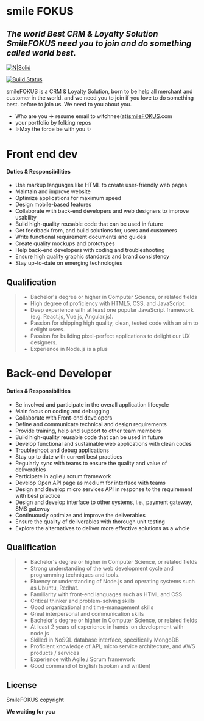 # smile FOKUS
## _The world Best CRM &amp; Loyalty Solution SmileFOKUS need you to join and do something called world best._

[![N|Solid](https://www.smilefokus.com/userfiles/images/Logo.png)](https://smilefokus.com/)

[![Build Status](https://travis-ci.org/joemccann/dillinger.svg?branch=master)](https://travis-ci.org/joemccann/dillinger)

smileFOKUS is a CRM & Loyalty Solution, born to be help all merchant and customer in the world.
and we need you to join if you love to do something best.
before to join us. We need to you about you.

- Who are you -> resume email to witchnee(at)[smileFOKUS].com
- your portfolio by folking repos
- ✨May the force be with you ✨

# Front end dev

#### Duties & Responsibilities

-	Use markup languages like HTML to create user-friendly web pages
-	Maintain and improve website
-	Optimize applications for maximum speed
-	Design mobile-based features
-	Collaborate with back-end developers and web designers to improve usability
-	Build high-quality reusable code that can be used in future
-	Get feedback from, and build solutions for, users and customers
-	Write functional requirement documents and guides
-	Create quality mockups and prototypes
-	Help back-end developers with coding and troubleshooting
-	Ensure high quality graphic standards and brand consistency
-	Stay up-to-date on emerging technologies

 
## Qualification

>-	Bachelor's degree or higher in Computer Science, or related fields
>-	High degree of proficiency with HTML5, CSS, and JavaScript.
>-	Deep experience with at least one popular JavaScript framework (e.g. React.js, Vue.js, Angular.js).
>-	Passion for shipping high quality, clean, tested code with an aim to delight users.
>-	Passion for building pixel-perfect applications to delight our UX designers.
>-	Experience in Node.js is a plus


# Back-end Developer

#### Duties & Responsibilities

-   Be involved and participate in the overall application lifecycle
-	Main focus on coding and debugging
-	Collaborate with Front-end developers 
-	Define and communicate technical and design requirements
-	Provide training, help and support to other team members
-	Build high-quality reusable code that can be used in future
-	Develop functional and sustainable web applications with clean codes
-	Troubleshoot and debug applications
-	Stay up to date with current best practices
-	Regularly sync with teams to ensure the quality and value of deliverables
-	Participate in agile / scrum framework
-	Develop Open API page as medium for interface with teams
-	Design and develop micro services API in response to the requirement with best practice
-	Design and develop interface to other systems, i.e., payment gateway, SMS gateway
-	Continuously optimize and improve the deliverables
-	Ensure the quality of deliverables with thorough unit testing
-	Explore the alternatives to deliver more effective solutions as a whole

 
## Qualification

>-	Bachelor's degree or higher in Computer Science, or related fields
>-	Strong understanding of the web development cycle and programming techniques and tools.
>-	Fluency or understanding of Node.js and operating systems such as Ubuntu, Redhat.
>-	Familiarity with front-end languages such as HTML and CSS
>-	Critical thinker and problem-solving skills
>-	Good organizational and time-management skills
>-	Great interpersonal and communication skills
>-	Bachelor's degree or higher in Computer Science, or related fields
>-	At least 2 years of experience in hands-on development with node.js
>-	Skilled in NoSQL database interface, specifically MongoDB
>-	Proficient knowledge of API, micro service architecture, and AWS products / services
>-	Experience with Agile / Scrum framework
>-	Good command of English (spoken and written)
 
 
## License

SmileFOKUS copyright

**We waiting for you**

[//]: # (These are reference links used in the body of this note and get stripped out when the markdown processor does its job. There is no need to format nicely because it shouldn't be seen. Thanks SO - http://stackoverflow.com/questions/4823468/store-comments-in-markdown-syntax)

   [smileFOKUS]: <https://www.smilefokus.com>
   [git-repo-url]: <https://github.com/apsmilefokus/smilefokus_seeking_bestperson.git>
   [markdown-it]: <https://github.com/markdown-it/markdown-it>
   [Ace Editor]: <http://ace.ajax.org>
   [node.js]: <http://nodejs.org>
   [Twitter Bootstrap]: <http://twitter.github.com/bootstrap/>
   [jQuery]: <http://jquery.com> 
   [express]: <http://expressjs.com>
   [AngularJS]: <http://angularjs.org>
   [Gulp]: <http://gulpjs.com>

   [PlDb]: <https://github.com/joemccann/dillinger/tree/master/plugins/dropbox/README.md>
   [PlGh]: <https://github.com/joemccann/dillinger/tree/master/plugins/github/README.md>
   [PlGd]: <https://github.com/joemccann/dillinger/tree/master/plugins/googledrive/README.md>
   [PlOd]: <https://github.com/joemccann/dillinger/tree/master/plugins/onedrive/README.md>
   [PlMe]: <https://github.com/joemccann/dillinger/tree/master/plugins/medium/README.md>
   [PlGa]: <https://github.com/RahulHP/dillinger/blob/master/plugins/googleanalytics/README.md>
